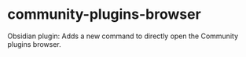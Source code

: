 # community-plugins-browser
Obsidian plugin: Adds a new command to directly open the Community plugins browser.
